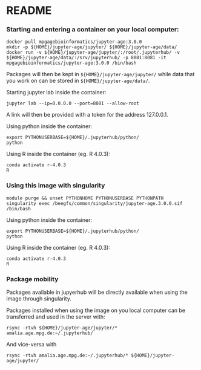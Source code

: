 # README

### Starting and entering a container on your local computer:
```
docker pull mpgagebioinformatics/jupyter-age:3.0.0
mkdir -p ${HOME}/jupyter-age/jupyter/ ${HOME}/jupyter-age/data/
docker run -v ${HOME}/jupyter-age/jupyter/:/root/.jupyterhub/ -v ${HOME}/jupyter-age/data/:/srv/jupyterhub/ -p 8081:8081 -it mpgagebioinformatics/jupyter-age:3.0.0 /bin/bash
```

Packages will then be kept in `${HOME}/jupyter-age/jupyter/` while data that you work on can be stored in `${HOME}/jupyter-age/data/`.

Starting jupyter lab inside the container:
```
jupyter lab --ip=0.0.0.0 --port=8081 --allow-root
```
A link will then be provided with a token for the address 127.0.0.1.

Using python inside the container:
```
export PYTHONUSERBASE=${HOME}/.jupyterhub/python/
python
```

Using R inside the container (eg. R 4.0.3):
```
conda activate r-4.0.3
R
```

### Using this image with singularity

```
module purge && unset PYTHONHOME PYTHONUSERBASE PYTHONPATH
singularity exec /beegfs/common/singularity/jupyter-age.3.0.0.sif /bin/bash
```

Using python inside the container:
```
export PYTHONUSERBASE=${HOME}/.jupyterhub/python/
python
```

Using R inside the container (eg. R 4.0.3):
```
conda activate r-4.0.3
R
```

### Package mobility 

Packages available in jupyerhub will be directly available when using the image through singularity.

Packages installed when using the image on you local computer can be transferred and used in the server with:
```
rsync -rtvh ${HOME}/jupyter-age/jupyter/* amalia.age.mpg.de:~/.jupyterhub/
```

And vice-versa with 
```
rsync -rtvh amalia.age.mpg.de:~/.jupyterhub/* ${HOME}/jupyter-age/jupyter/
```

